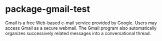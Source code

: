 # package-gmail-test

Gmail is a free Web-based e-mail service provided by Google. Users may access Gmail as a secure webmail. The Gmail program also automatically organizes successively related messages into a conversational thread.
